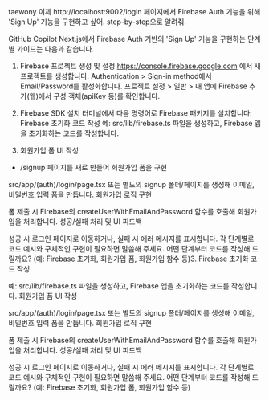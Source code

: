 taewony
이제 http://localhost:9002/login 페이지에서 Firebase Auth 기능을 위해 'Sign Up' 기능을 구현하고 싶어. step-by-step으로 알려줘.

GitHub Copilot
Next.js에서 Firebase Auth 기반의 'Sign Up' 기능을 구현하는 단계별 가이드는 다음과 같습니다.

1. Firebase 프로젝트 생성 및 설정
https://console.firebase.google.com 에서 새 프로젝트를 생성합니다.
Authentication > Sign-in method에서 Email/Password를 활성화합니다.
프로젝트 설정 > 일반 > 내 앱에 Firebase 추가(웹)에서 구성 객체(apiKey 등)를 확인합니다.

2. Firebase SDK 설치
터미널에서 다음 명령어로 Firebase 패키지를 설치합니다:
Firebase 초기화 코드 작성
예: src/lib/firebase.ts 파일을 생성하고, Firebase 앱을 초기화하는 코드를 작성합니다.

3. 회원가입 폼 UI 작성
- /signup 페이지를 새로 만들어 회원가입 폼을 구현

src/app/(auth)/login/page.tsx 또는 별도의 signup 폴더/페이지를 생성해 이메일, 비밀번호 입력 폼을 만듭니다.
회원가입 로직 구현

폼 제출 시 Firebase의 createUserWithEmailAndPassword 함수를 호출해 회원가입을 처리합니다.
성공/실패 처리 및 UI 피드백

성공 시 로그인 페이지로 이동하거나, 실패 시 에러 메시지를 표시합니다.
각 단계별로 코드 예시와 구체적인 구현이 필요하면 말씀해 주세요.
어떤 단계부터 코드를 작성해 드릴까요? (예: Firebase 초기화, 회원가입 폼, 회원가입 함수 등)3. Firebase 초기화 코드 작성

예: src/lib/firebase.ts 파일을 생성하고, Firebase 앱을 초기화하는 코드를 작성합니다.
회원가입 폼 UI 작성

src/app/(auth)/login/page.tsx 또는 별도의 signup 폴더/페이지를 생성해 이메일, 비밀번호 입력 폼을 만듭니다.
회원가입 로직 구현

폼 제출 시 Firebase의 createUserWithEmailAndPassword 함수를 호출해 회원가입을 처리합니다.
성공/실패 처리 및 UI 피드백

성공 시 로그인 페이지로 이동하거나, 실패 시 에러 메시지를 표시합니다.
각 단계별로 코드 예시와 구체적인 구현이 필요하면 말씀해 주세요.
어떤 단계부터 코드를 작성해 드릴까요? (예: Firebase 초기화, 회원가입 폼, 회원가입 함수 등)
